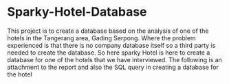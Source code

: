 # Sparky-Hotel-Database
This project is to create a database based on the analysis of one of the hotels in the Tangerang area, Gading Serpong. Where the problem experienced is that there is no company database itself so a third party is needed to create the database. So here sparky Hotel is here to create a database for one of the hotels that we have interviewed. The following is an attachment to the report and also the SQL query in creating a database for the hotel
